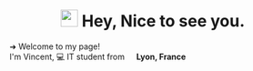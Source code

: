 <h1 align="center"><img src="https://emojis.slackmojis.com/emojis/images/1531849430/4246/blob-sunglasses.gif?1531849430" width="30"/> Hey, Nice to see you.</h1>
 
<p>➜ Welcome to my page! </br> I'm Vincent, 💻 IT student from <img src="https://cdn-icons-png.flaticon.com/512/197/197560.png" width="13"/> <b>Lyon, France</b></p>
